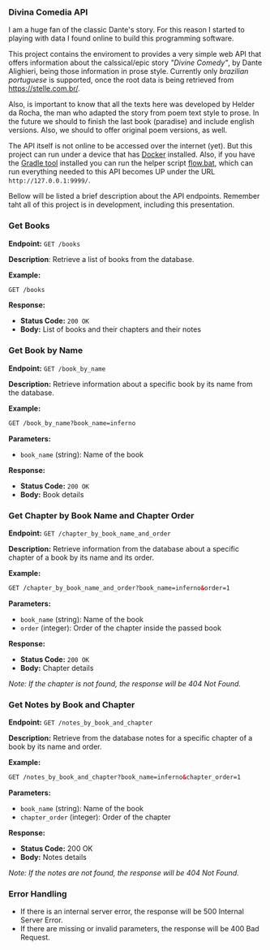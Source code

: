 ### Divina Comedia API

I am a huge fan of the classic Dante's story. For this reason I started to playing with data I found online to build this programming software.

This project contains the enviroment to provides a very simple web API that offers information about the calssical/epic story _"Divine Comedy"_, by Dante Alighieri, being those information in prose style. Currently only _brazilian portuguese_ is supported, once the root data is being retrieved from https://stelle.com.br/.

Also, is important to know that all the texts here was developed by Helder da Rocha, the man who adapted the story from poem text style to prose. In the future we should to finish the last book (paradise) and include english versions. Also, we should to offer original poem versions, as well.

The API itself is not online to be accessed over the internet (yet). But this project can run under a device that has [Docker](https://www.docker.com/) installed. Also, if you have the [Gradle tool](https://gradle.org/) installed you can run the helper script [flow.bat](flow.bat), which can run everything needed to this API becomes UP under the URL `http://127.0.0.1:9999/`.

Bellow will be listed a brief description about the API endpoints. Remember taht all of this project is in development, including this presentation.

### Get Books

**Endpoint:** `GET /books`

**Description**:
Retrieve a list of books from the database.

**Example:**
```html
GET /books
```

**Response:**
- **Status Code:** `200 OK`
- **Body:** List of books and their chapters and their notes

### Get Book by Name

**Endpoint:** `GET /book_by_name`

**Description:**
Retrieve information about a specific book by its name from the database.

**Example:**
```html
GET /book_by_name?book_name=inferno
```

**Parameters:**
- `book_name` (string): Name of the book

**Response:**
- **Status Code:** `200 OK`
- **Body:** Book details

### Get Chapter by Book Name and Chapter Order

**Endpoint:** `GET /chapter_by_book_name_and_order`

**Description:**
Retrieve information from the database about a specific chapter of a book by its name and its order.

**Example:**
```html
GET /chapter_by_book_name_and_order?book_name=inferno&order=1
```

**Parameters:**
- `book_name` (string): Name of the book
- `order` (integer): Order of the chapter inside the passed book

**Response:**
- **Status Code:** `200 OK`
- **Body:** Chapter details

_Note: If the chapter is not found, the response will be 404 Not Found._

### Get Notes by Book and Chapter

**Endpoint:** `GET /notes_by_book_and_chapter`

**Description:**
Retrieve from the database notes for a specific chapter of a book by its name and order.

**Example:**
```html
GET /notes_by_book_and_chapter?book_name=inferno&chapter_order=1
```

**Parameters:**
- `book_name` (string): Name of the book
- `chapter_order` (integer): Order of the chapter

**Response:**
- **Status Code:** 200 OK
- **Body:** Notes details

_Note: If the notes are not found, the response will be 404 Not Found._

### Error Handling

- If there is an internal server error, the response will be 500 Internal Server Error.
- If there are missing or invalid parameters, the response will be 400 Bad Request.